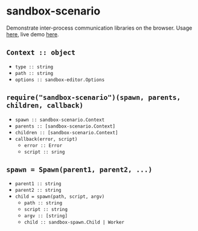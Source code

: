 # sandbox-scenario

Demonstrate inter-process communication libraries on the browser.
Usage [here](/demo), live demo [here](https://cdn.rawgit.com/lachrist/sandbox-scenario/9940fb2a/demo/index.html).

## `Context :: object`

* `type :: string`
* `path :: string`
* `options :: sandbox-editor.Options`

## `require("sandbox-scenario")(spawn, parents, children, callback)`

* `spawn :: sandbox-scenario.Context`
* `parents :: [sandbox-scenario.Context]`
* `children :: [sandbox-scenario.Context]`
* `callback(error, script)`
  * `error :: Error`
  * `script :: sring`

## `spawn = Spawn(parent1, parent2, ...)`

* `parent1 :: string`
* `parent2 :: string`
* `child = spawn(path, script, argv)`
  * `path :: string`
  * `script :: string`
  * `argv :: [string]`
  * `child :: sandbox-spawn.Child | Worker`
